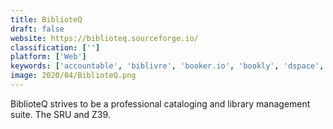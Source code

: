 ```yaml
---
title: BiblioteQ
draft: false 
website: https://biblioteq.sourceforge.io/
classification: ['']
platform: ['Web']
keywords: ['accountable', 'biblivre', 'booker.io', 'bookly', 'dspace', 'e-prints', 'evergreen_ils', 'goodreads', 'koha', 'openbiblio', 'readernaut', 'riffle', 'monote']
image: 2020/04/BiblioteQ.png
---
```

BiblioteQ strives to be a professional cataloging and library management suite. The SRU and Z39.